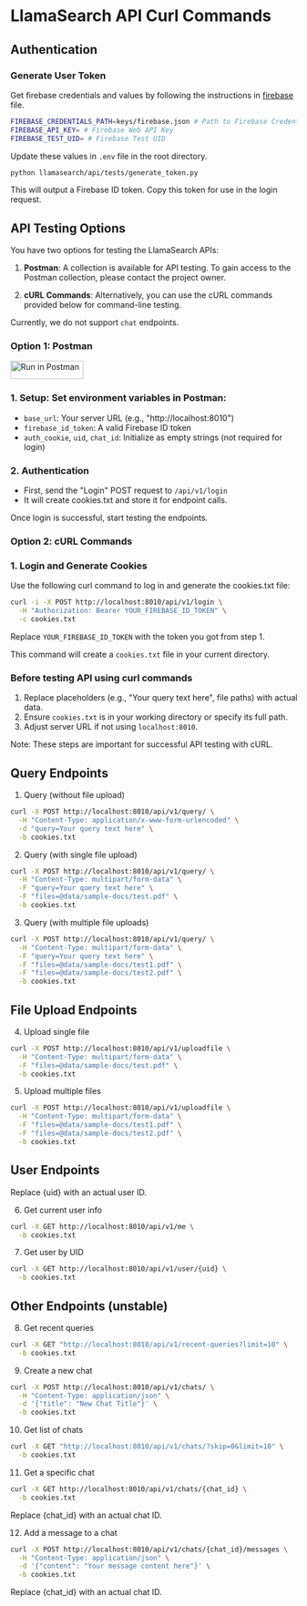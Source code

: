 # LlamaSearch API Curl Commands

## Authentication

### Generate User Token

Get firebase credentials and values by following the instructions in [firebase](docs/firebase.md) file.

```bash
FIREBASE_CREDENTIALS_PATH=keys/firebase.json # Path to Firebase Credentials file
FIREBASE_API_KEY= # Firebase Web API Key
FIREBASE_TEST_UID= # Firebase Test UID
```

Update these values in `.env` file in the root directory.

```bash
python llamasearch/api/tests/generate_token.py
```
This will output a Firebase ID token. Copy this token for use in the login request.

## API Testing Options

You have two options for testing the LlamaSearch APIs:

1. **Postman**: A collection is available for API testing. To gain access to the Postman collection, please contact the project owner.

2. **cURL Commands**: Alternatively, you can use the cURL commands provided below for command-line testing.

Currently, we do not support `chat` endpoints.

### Option 1: Postman

[<img src="https://run.pstmn.io/button.svg" alt="Run in Postman" style="width: 128px; height: 32px;">](https://null.postman.co/collection/33701240-3cfdeb70-981a-446d-b4e0-0da98b71e936?source=rip_markdown)

### 1. Setup: Set environment variables in Postman:
   - `base_url`: Your server URL (e.g., "http://localhost:8010")
   - `firebase_id_token`: A valid Firebase ID token
   - `auth_cookie`, `uid`, `chat_id`: Initialize as empty strings (not required for login) 

### 2. Authentication
- First, send the "Login" POST request to `/api/v1/login`
- It will create cookies.txt and store it for endpoint calls.

Once login is successful, start testing the endpoints.

### Option 2: cURL Commands

### 1. Login and Generate Cookies
Use the following curl command to log in and generate the cookies.txt file:

```bash
curl -i -X POST http://localhost:8010/api/v1/login \
  -H "Authorization: Bearer YOUR_FIREBASE_ID_TOKEN" \
  -c cookies.txt
```

Replace `YOUR_FIREBASE_ID_TOKEN` with the token you got from step 1.

This command will create a `cookies.txt` file in your current directory.

### Before testing API using curl commands
1. Replace placeholders (e.g., "Your query text here", file paths) with actual data.
2. Ensure `cookies.txt` is in your working directory or specify its full path.
3. Adjust server URL if not using `localhost:8010`.

Note: These steps are important for successful API testing with cURL.

## Query Endpoints

1. Query (without file upload)
```bash
curl -X POST http://localhost:8010/api/v1/query/ \
  -H "Content-Type: application/x-www-form-urlencoded" \
  -d "query=Your query text here" \
  -b cookies.txt
```

2. Query (with single file upload)
```bash
curl -X POST http://localhost:8010/api/v1/query/ \
  -H "Content-Type: multipart/form-data" \
  -F "query=Your query text here" \
  -F "files=@data/sample-docs/test.pdf" \
  -b cookies.txt
```

3. Query (with multiple file uploads)
```bash
curl -X POST http://localhost:8010/api/v1/query/ \
  -H "Content-Type: multipart/form-data" \
  -F "query=Your query text here" \
  -F "files=@data/sample-docs/test1.pdf" \
  -F "files=@data/sample-docs/test2.pdf" \
  -b cookies.txt
```

## File Upload Endpoints

4. Upload single file
```bash
curl -X POST http://localhost:8010/api/v1/uploadfile \
  -H "Content-Type: multipart/form-data" \
  -F "files=@data/sample-docs/test.pdf" \
  -b cookies.txt
```

5. Upload multiple files
```bash
curl -X POST http://localhost:8010/api/v1/uploadfile \
  -H "Content-Type: multipart/form-data" \
  -F "files=@data/sample-docs/test1.pdf" \
  -F "files=@data/sample-docs/test2.pdf" \
  -b cookies.txt
```

## User Endpoints

Replace {uid} with an actual user ID.

6. Get current user info
```bash
curl -X GET http://localhost:8010/api/v1/me \
  -b cookies.txt
```

7. Get user by UID
```bash
curl -X GET http://localhost:8010/api/v1/user/{uid} \
  -b cookies.txt
```
## Other Endpoints (unstable)

8. Get recent queries
```bash
curl -X GET "http://localhost:8010/api/v1/recent-queries?limit=10" \
  -b cookies.txt
```

9. Create a new chat
```bash
curl -X POST http://localhost:8010/api/v1/chats/ \
  -H "Content-Type: application/json" \
  -d '{"title": "New Chat Title"}' \
  -b cookies.txt

```
10. Get list of chats
```bash
curl -X GET "http://localhost:8010/api/v1/chats/?skip=0&limit=10" \
  -b cookies.txt

```

11. Get a specific chat
```bash
curl -X GET http://localhost:8010/api/v1/chats/{chat_id} \
  -b cookies.txt
```
Replace {chat_id} with an actual chat ID.

12. Add a message to a chat
```bash
curl -X POST http://localhost:8010/api/v1/chats/{chat_id}/messages \
  -H "Content-Type: application/json" \
  -d '{"content": "Your message content here"}' \
  -b cookies.txt
```
Replace {chat_id} with an actual chat ID.